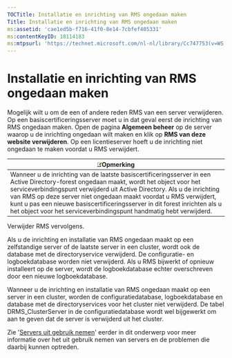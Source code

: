 ```yaml
---
TOCTitle: Installatie en inrichting van RMS ongedaan maken
Title: Installatie en inrichting van RMS ongedaan maken
ms:assetid: 'cae1ed5b-f716-41f0-8e14-7cbfef405331'
ms:contentKeyID: 18114183
ms:mtpsurl: 'https://technet.microsoft.com/nl-nl/library/Cc747753(v=WS.10)'
---
```


Installatie en inrichting van RMS ongedaan maken
================================================

Mogelijk wilt u om de een of andere reden RMS van een server verwijderen. Op een basiscertificeringsserver moet u in dat geval eerst de inrichting van RMS ongedaan maken. Open de pagina **Algemeen beheer** op de server waarop u de inrichting ongedaan wilt maken en klik op **RMS van deze website verwijderen**. Op een licentieserver hoeft u de inrichting niet ongedaan te maken voordat u RMS verwijdert.

| ![](images/Cc747753.note(WS.10).gif)Opmerking                                                                                                                                                                                                                                                                                                                                                                     |
|------------------------------------------------------------------------------------------------------------------------------------------------------------------------------------------------------------------------------------------------------------------------------------------------------------------------------------------------------------------------------------------------------------------------------------------------|
| Wanneer u de inrichting van de laatste basiscertificeringsserver in een Active Directory-forest ongedaan maakt, wordt het object voor het serviceverbindingspunt verwijderd uit Active Directory. Als u de inrichting van RMS op deze server niet ongedaan maakt voordat u RMS verwijdert, kunt u pas een nieuwe basiscertificeringsserver in dit forest inrichten als u het object voor het serviceverbindingspunt handmatig hebt verwijderd. |

Verwijder RMS vervolgens.

Als u de inrichting en installatie van RMS ongedaan maakt op een zelfstandige server of de laatste server in een cluster, wordt ook de database met de directoryservice verwijderd. De configuratie- en logboekdatabase worden niet verwijderd. Als u RMS bijwerkt of opnieuw installeert op de server, wordt de logboekdatabase echter overschreven door een nieuwe logboekdatabase.

Wanneer u de inrichting en installatie van RMS ongedaan maakt op een server in een cluster, worden de configuratiedatabase, logboekdatabase en database met de directoryservices voor het cluster niet verwijderd. De tabel DRMS\_ClusterServer in de configuratiedatabase wordt wel bijgewerkt om aan te geven dat de server is verwijderd uit het cluster.

Zie '[Servers uit gebruik nemen](https://technet.microsoft.com/52005e2e-9563-4ba0-906c-3cc76f9c378f)' eerder in dit onderwerp voor meer informatie over het uit gebruik nemen van servers en de problemen die daarbij kunnen optreden.
